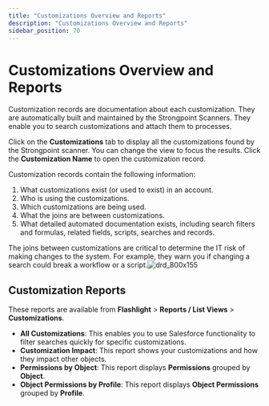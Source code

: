 ```yaml
---
title: "Customizations Overview and Reports"
description: "Customizations Overview and Reports"
sidebar_position: 70
---
```


# Customizations Overview and Reports

Customization records are documentation about each customization. They are automatically built and
maintained by the Strongpoint Scanners. They enable you to search customizations and attach them to
processes.

Click on the **Customizations** tab to display all the customizations found by the Strongpoint
scanner. You can change the view to focus the results. Click the **Customization Name** to open the
customization record.

Customization records contain the following information:

1. What customizations exist (or used to exist) in an account.
2. Who is using the customizations.
3. Which customizations are being used.
4. What the joins are between customizations.
5. What detailed automated documentation exists, including search filters and formulas, related
   fields, scripts, searches and records.

The joins between customizations are critical to determine the IT risk of making changes to the
system. For example, they warn you if changing a search could break a workflow or a
script.![drd_800x155](/images/platgovsalesforceflashlight/customizations/drd_800x155.webp)

## Customization Reports

These reports are available from **Flashlight** > **Reports / List Views** > **Customizations**.

- **All Customizations**: This enables you to use Salesforce functionality to filter searches quickly for specific customizations.
- **Customization Impact**: This report shows your customizations and how they impact other objects.
- **Permissions by Object**: This report displays **Permissions** grouped by **Object**.
- **Object Permissions by Profile**: This report displays **Object Permissions** grouped by **Profile**.
